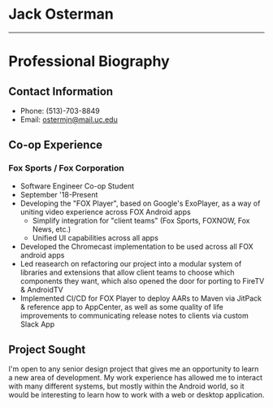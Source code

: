 # Jack Osterman
---
# Professional Biography

## Contact Information
- Phone: (513)-703-8849
- Email: ostermjn@mail.uc.edu

## Co-op Experience

### Fox Sports / Fox Corporation
- Software Engineer Co-op Student
- September '18-Present
- Developing the "FOX Player", based on Google's ExoPlayer, as a way of uniting video experience across FOX Android apps
  - Simplify integration for "client teams" (Fox Sports, FOXNOW, Fox News, etc.)
  - Unified UI capabilities across all apps
- Developed the Chromecast implementation to be used across all FOX android apps
- Led reasearch on refactoring our project into a modular system of libraries and extensions that allow client teams to choose which components they want, which also opened the door for porting to FireTV & AndroidTV
- Implemented CI/CD for FOX Player to deploy AARs to Maven via JitPack & reference app to AppCenter, as well as some quality of life improvements to communicating release notes to clients via custom Slack App

## Project Sought
I'm open to any senior design project that gives me an opportunity to learn a new area of development. My work experience has allowed me to interact with many different systems, but mostly within the Android world, so it would be interesting to learn how to work with a web or desktop application.